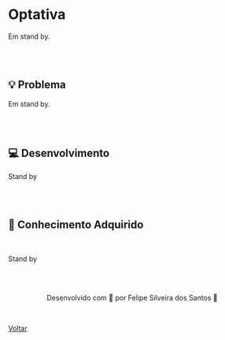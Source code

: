 <h1>Optativa</h1>

<p>
Em stand by.
</p>

<br><br>

<h2>💡 Problema</h2>

<p>
  Em stand by.</p>
<br><br>

<h2>💻 Desenvolvimento</h2>



<p>
  Stand by
</p>

<br><br>

<h2>🧠 Conhecimento Adquirido</h2>

<br>

Stand by


<br><br>

<p align="center"> Desenvolvido com 💜 por Felipe Silveira dos Santos 👋 <p>



<br>

<a href=".././README.md">Voltar</a>